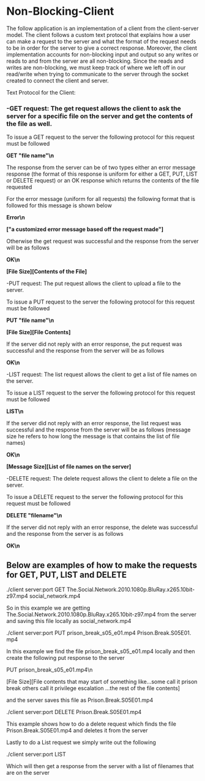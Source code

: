 # Non-Blocking-Client

The follow application is an implementation of a client from the client-server model. The client follows a custom text protocol that explains how a user can make a request to the server and what the format of the request needs to be in order for the server to give a correct response. Moreover, the client implementation accounts for non-blocking input and output so any writes or reads to and from the server are all non-blocking. Since the reads and writes are non-blocking, we must keep track of where we left off in our read/write when trying to communicate to the server through the socket created to connect the client and server.

 Text Protocol for the Client:

### -GET request: The get request allows the client to ask the server for a specific file on the server and get the contents of the file as well.

To issue a GET request to the server the following protocol for this request must be followed

**GET &quot;file name&quot;\n**

The response from the server can be of two types either an error message response (the format of this response is uniform for either a GET, PUT, LIST or DELETE request) or an OK response which returns the contents of the file requested

For the error message (uniform for all requests) the following format that is followed for this message is shown below

**Error\n**

**[&quot;a customized error message based off the request made&quot;]**

Otherwise the get request was successful and the response from the server will be as follows

**OK\n**

**[File Size][Contents of the File]**


-PUT request: The put request allows the client to upload a file to the server.

To issue a PUT request to the server the following protocol for this request must be followed

**PUT &quot;file name&quot;\n**

**[File Size][File Contents]**

If the server did not reply with an error response, the put request was successful and the response from the server will be as follows

**OK\n**


-LIST request: The list request allows the client to get a list of file names on the server.

To issue a LIST request to the server the following protocol for this request must be followed

**LIST\n**

If the server did not reply with an error response, the list request was successful and the response from the server will be as follows (message size he refers to how long the message is that contains the list of file names)

**OK\n**

**[Message Size][List of file names on the server]**


-DELETE request: The delete request allows the client to delete a file on the server.

To issue a DELETE request to the server the following protocol for this request must be followed

**DELETE &quot;filename&quot;\n**

If the server did not reply with an error response, the delete was successful and the response from the server is as follows

**OK\n**


## **Below are examples of how to make the requests for GET, PUT, LIST and DELETE**

./client server:port GET The.Social.Network.2010.1080p.BluRay.x265.10bit-z97.mp4 social\_network.mp4

So in this example we are getting The.Social.Network.2010.1080p.BluRay.x265.10bit-z97.mp4 from the server and saving this file locally as social\_network.mp4

./client server:port PUT prison\_break\_s05\_e01.mp4  Prison.Break.S05E01. mp4

In this example we find the file prison\_break\_s05\_e01.mp4 locally and then create the following put response to the server

PUT prison\_break\_s05\_e01.mp4\n

[File Size][File contents that may start of something like…some call it prison break others call it privilege escalation …the rest of the file contents]

and the server saves this file as Prison.Break.S05E01.mp4

./client server:port DELETE Prison.Break.S05E01.mp4

This example shows how to do a delete request which finds the file Prison.Break.S05E01.mp4 and deletes it from the server

Lastly to do a List request we simply write out the following

./client server:port LIST

Which will then get a response from the server with a list of filenames that are on the server
